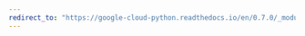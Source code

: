 ```yaml
---
redirect_to: "https://google-cloud-python.readthedocs.io/en/0.7.0/_modules/gcloud/storage/connection.html"
---
```

